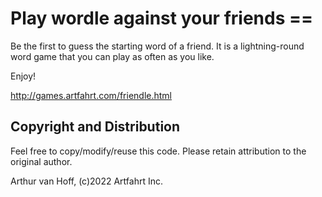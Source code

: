 
# Play wordle against your friends ==

Be the first to guess the starting word of a friend.
It is a lightning-round word game that you can play as often as you like.

Enjoy!

http://games.artfahrt.com/friendle.html

## Copyright and Distribution

Feel free to copy/modify/reuse this code.
Please retain attribution to the original author.

Arthur van Hoff, (c)2022 Artfahrt Inc.
